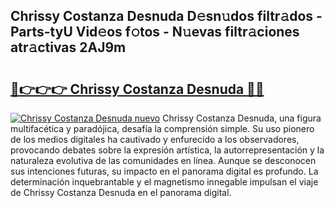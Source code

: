 ## Chrissy Costanza Desnuda D𝚎sn𝚞dos filtr𝚊dos - Parts-tyU Vid𝚎os f𝚘tos - N𝚞evas filtr𝚊ciones atr𝚊ctivas 2AJ9m

# <h2><a href="http://mb7jpic.tromn.icu/?c=Chrissy+Costanza+Desnuda">🔗👉👉👉 Chrissy Costanza Desnuda 🔗🔗</a></h2>

[![Chrissy Costanza Desnuda nuevo](https://i.imgur.com/pEAQMta.gif)](http://mb7jpic.tromn.icu/?c=Chrissy+Costanza+Desnuda)
Chrissy Costanza Desnuda, una figura multifacética y paradójica, desafía la comprensión simple. Su uso pionero de los medios digitales ha cautivado y enfurecido a los observadores, provocando debates sobre la expresión artística, la autorrepresentación y la naturaleza evolutiva de las comunidades en línea. Aunque se desconocen sus intenciones futuras, su impacto en el panorama digital es profundo. La determinación inquebrantable y el magnetismo innegable impulsan el viaje de Chrissy Costanza Desnuda en el panorama digital.

